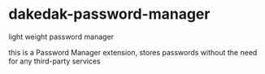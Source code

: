 # dakedak-password-manager
light weight password manager

this is a Password Manager extension, stores passwords without the need for any third-party services
